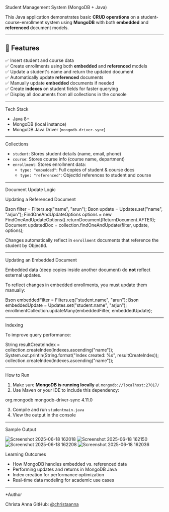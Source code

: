  Student Management System (MongoDB + Java)

This Java application demonstrates basic **CRUD operations** on a student-course-enrollment system using **MongoDB** with both **embedded** and **referenced** document models.

---

## 🚀 Features

✅ Insert student and course data  
✅ Create enrollments using both **embedded** and **referenced** models  
✅ Update a student's name and return the updated document  
✅ Automatically update **referenced** documents  
✅ Manually update **embedded** documents if needed  
✅ Create **indexes** on student fields for faster querying  
✅ Display all documents from all collections in the console  

---

 Tech Stack

- Java 8+
- MongoDB (local instance)
- MongoDB Java Driver (`mongodb-driver-sync`)

---

Collections

- `student`: Stores student details (name, email, phone)
- `course`: Stores course info (course name, department)
- `enrollment`: Stores enrollment data:
  - `type: "embedded"`: Full copies of student & course docs
  - `type: "referenced"`: ObjectId references to student and course

---

 Document Update Logic

 Updating a Referenced Document


Bson filter = Filters.eq("name", "arun");
Bson update = Updates.set("name", "arjun");
FindOneAndUpdateOptions options = new FindOneAndUpdateOptions().returnDocument(ReturnDocument.AFTER);
Document updatedDoc = collection.findOneAndUpdate(filter, update, options);


Changes automatically reflect in `enrollment` documents that reference the student by ObjectId.

---

 Updating an Embedded Document

Embedded data (deep copies inside another document) do **not** reflect external updates.

To reflect changes in embedded enrollments, you must update them manually:

Bson embeddedFilter = Filters.eq("student.name", "arun");
Bson embeddedUpdate = Updates.set("student.name", "arjun");
enrollmentCollection.updateMany(embeddedFilter, embeddedUpdate);


---

Indexing

To improve query performance:

String resultCreateIndex = collection.createIndex(Indexes.ascending("name"));
        System.out.println(String.format("Index created: %s", resultCreateIndex));
        collection.createIndex(Indexes.ascending("name"));

---

 How to Run

1. Make sure **MongoDB is running locally** at `mongodb://localhost:27017/`
2. Use Maven or your IDE to include this dependency:
<dependency>
  <groupId>org.mongodb</groupId>
  <artifactId>mongodb-driver-sync</artifactId>
  <version>4.11.0</version>
</dependency>


3. Compile and run `studentmain.java`
4. View the output in the console

---

 Sample Output

![Screenshot 2025-06-18 162018](https://github.com/user-attachments/assets/cbfe6d85-dafa-4d6c-a2ec-d07b32c712c4)
![Screenshot 2025-06-18 162150](https://github.com/user-attachments/assets/aa5c51ef-97a5-4384-9b69-fa7bae2b5d8c)
![Screenshot 2025-06-18 162208](https://github.com/user-attachments/assets/bfdeb514-5a3b-4f01-b6a8-4c5117e010f3)
![Screenshot 2025-06-18 162036](https://github.com/user-attachments/assets/b6c9399a-b86f-4c05-a7bf-14a48d44fbf6)



Learning Outcomes

* How MongoDB handles embedded vs. referenced data
* Performing updates and returns in MongoDB Java
* Index creation for performance optimization
* Real-time data modeling for academic use cases

---

*Author

Christa Anna
GitHub: [@christaanna](https://github.com/christaanna)
